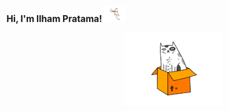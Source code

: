 <h2> Hi, I'm Ilham Pratama! <img src="gifs/cat_hand.gif" width="50"></h2>
<img align='right' src="gifs/cat_spin.gif" width="230">
